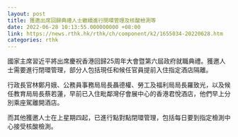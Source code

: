 ```yaml
---
layout: post
title: 獲邀出席回歸典禮人士繼續進行閉環管理及核酸檢測等
date: 2022-06-28 10:13:55.000000000 +08:00
link: https://news.rthk.hk/rthk/ch/component/k2/1655034-20220628.htm
categories: rthk
---
```


國家主席習近平將出席慶祝香港回歸25周年大會暨第六屆政府就職典禮。獲邀人士需要進行閉環管理，部分人包括現任和候任官員提前入住指定酒店隔離。

行政長官林鄭月娥、公務員事務局局長聶德權、勞工及福利局局長羅致光，以及候任教育局局長蔡若蓮，早前已入住毗鄰灣仔會展中心的香港君悅酒店，他們早上分別乘座駕離開酒店。

而其他獲邀人士在上星期四起，已進行點對點閉環管理，包括每日要到指定檢測中心接受核酸檢測。
